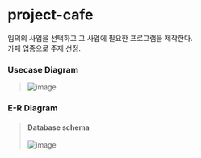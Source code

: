 # project-cafe
임의의 사업을 선택하고 그 사업에 필요한 프로그램을 제작한다.<br>
카페 업종으로 주제 선정.


### Usecase Diagram
> ![image](https://user-images.githubusercontent.com/80576569/125247310-c39fdf00-e32d-11eb-9876-cd185c636f53.png)

### E-R Diagram
> #### Database schema <br>
> ![image](https://user-images.githubusercontent.com/80576569/125249555-4fb30600-e330-11eb-90d4-c3b53fd98a42.png)

